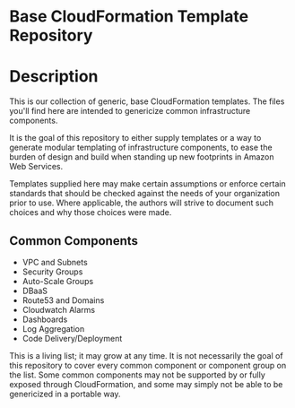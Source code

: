 # Base CloudFormation Template Repository

# Description

This is our collection of generic, base CloudFormation templates. The files
you'll find here are intended to genericize common infrastructure components.

It is the goal of this repository to either supply templates or a way to
generate modular templating of infrastructure components, to ease the burden of
design and build when standing up new footprints in Amazon Web Services.

Templates supplied here may make certain assumptions or enforce certain
standards that should be checked against the needs of your organization prior to
use. Where applicable, the authors will strive to document such choices and why
those choices were made.

## Common Components

- VPC and Subnets
- Security Groups
- Auto-Scale Groups
- DBaaS
- Route53 and Domains
- Cloudwatch Alarms
- Dashboards
- Log Aggregation
- Code Delivery/Deployment

This is a living list; it may grow at any time. It is not necessarily the goal
of this repository to cover every common component or component group on the
list. Some common components may not be supported by or fully exposed through
CloudFormation, and some may simply not be able to be genericized in a portable
way.
